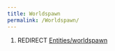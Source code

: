 ```yaml
---
title: Worldspawn
permalink: /Worldspawn/
---
```


1.  REDIRECT [Entities/worldspawn](Entities_worldspawn "wikilink")